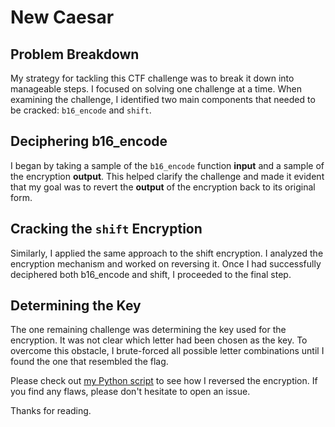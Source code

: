 # New Caesar

## Problem Breakdown
My strategy for tackling this CTF challenge was to break it down into manageable steps. I focused on solving one challenge at a time. When examining the challenge, I identified two main components that needed to be cracked: `b16_encode` and `shift`.

## Deciphering b16_encode
I began by taking a sample of the `b16_encode` function **input** and a sample of the encryption **output**. This helped clarify the challenge and made it evident that my goal was to revert the **output** of the encryption back to its original form.

## Cracking the `shift` Encryption
Similarly, I applied the same approach to the shift encryption. I analyzed the encryption mechanism and worked on reversing it. Once I had successfully deciphered both b16_encode and shift, I proceeded to the final step.

## Determining the Key
The one remaining challenge was determining the key used for the encryption. It was not clear which letter had been chosen as the key. To overcome this obstacle, I brute-forced all possible letter combinations until I found the one that resembled the flag.


Please check out [my Python script](./e.py) to see how I reversed the encryption. If you find any flaws, please don't hesitate to open an issue.



Thanks for reading.
